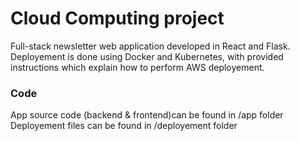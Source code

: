 # Cloud Computing project
Full-stack newsletter web application developed in React and Flask. Deployement is done using Docker and Kubernetes, with provided instructions which explain how to perform AWS deployement.

### Code
App source code (backend & frontend)can be found in /app folder
Deployement files can be found in /deployement folder
